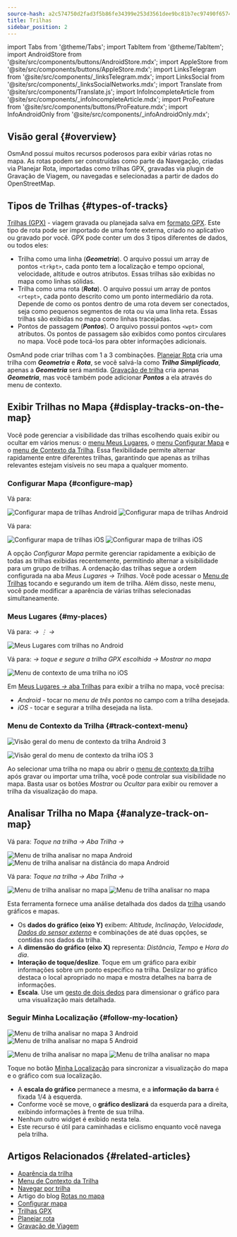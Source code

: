 ```yaml
---
source-hash: a2c574750d2fad3f5b86fe34399e253d3561dee9bc81b7ec97490f6574b7c609
title: Trilhas
sidebar_position: 2
---
```

import Tabs from '@theme/Tabs';
import TabItem from '@theme/TabItem';
import AndroidStore from '@site/src/components/buttons/AndroidStore.mdx';
import AppleStore from '@site/src/components/buttons/AppleStore.mdx';
import LinksTelegram from '@site/src/components/_linksTelegram.mdx';
import LinksSocial from '@site/src/components/_linksSocialNetworks.mdx';
import Translate from '@site/src/components/Translate.js';
import InfoIncompleteArticle from '@site/src/components/_infoIncompleteArticle.mdx';
import ProFeature from '@site/src/components/buttons/ProFeature.mdx';
import InfoAndroidOnly from '@site/src/components/_infoAndroidOnly.mdx';



## Visão geral {#overview}
OsmAnd possui muitos recursos poderosos para exibir várias rotas no mapa. As rotas podem ser construídas como parte da Navegação, criadas via Planejar Rota, importadas como trilhas GPX, gravadas via plugin de Gravação de Viagem, ou navegadas e selecionadas a partir de dados do OpenStreetMap.


## Tipos de Trilhas {#types-of-tracks}

[Trilhas (GPX)](#display-tracks-on-the-map) - viagem gravada ou planejada salva em [formato GPX](https://en.wikipedia.org/wiki/GPS_Exchange_Format). Este tipo de rota pode ser importado de uma fonte externa, criado no aplicativo ou gravado por você. GPX pode conter um dos 3 tipos diferentes de dados, ou todos eles:

- Trilha como uma linha (***Geometria***). O arquivo possui um array de pontos ```<trkpt>```, cada ponto tem a localização e tempo opcional, velocidade, altitude e outros atributos. Essas trilhas são exibidas no mapa como linhas sólidas.
- Trilha como uma rota (***Rota***). O arquivo possui um array de pontos ```<rtept>```, cada ponto descrito como um ponto intermediário da rota. Depende de como os pontos dentro de uma rota devem ser conectados, seja como pequenos segmentos de rota ou via uma linha reta. Essas trilhas são exibidas no mapa como linhas tracejadas.
- Pontos de passagem (***Pontos***). O arquivo possui pontos ```<wpt>``` com atributos. Os pontos de passagem são exibidos como pontos circulares no mapa. Você pode tocá-los para obter informações adicionais.

OsmAnd pode criar trilhas com 1 a 3 combinações. [Planejar Rota](../../plan-route/create-route.md) cria uma trilha com ***Geometria*** e ***Rota***, se você salvá-la como ***Trilha Simplificada***, apenas a ***Geometria*** será mantida. [Gravação de trilha](../../plugins/trip-recording.md#new-track-recording) cria apenas ***Geometria***, mas você também pode adicionar ***Pontos*** a ela através do menu de contexto.


## Exibir Trilhas no Mapa {#display-tracks-on-the-map}

Você pode gerenciar a visibilidade das trilhas escolhendo quais exibir ou ocultar em vários menus: o [menu Meus Lugares](#my-places), o [menu Configurar Mapa](#configure-map) e o [menu de Contexto da Trilha](#track-context-menu). Essa flexibilidade permite alternar rapidamente entre diferentes trilhas, garantindo que apenas as trilhas relevantes estejam visíveis no seu mapa a qualquer momento.

### Configurar Mapa {#configure-map}

<Tabs groupId="operating-systems" queryString="current-os">

<TabItem value="android" label="Android">

Vá para: *<Translate android="true" ids="shared_string_menu,configure_map,shared_string_show,show_gpx"/>*

![Configurar mapa de trilhas Android](@site/static/img/map/tracks_and_routes/tracks_and_routes_display_1_andr.png)   ![Configurar mapa de trilhas Android](@site/static/img/map/tracks_and_routes/tracks_and_routes_display_andr.png)  

</TabItem>

<TabItem value="ios" label="iOS">

Vá para: *<Translate ios="true" ids="shared_string_menu,configure_map,shared_string_gpx_tracks"/>*

![Configurar mapa de trilhas iOS](@site/static/img/personal/tracks/follow_track_1_ios.png)  ![Configurar mapa de trilhas iOS](@site/static/img/personal/tracks/configure_map_track_menu_ios.png)

</TabItem>

</Tabs>

A opção *Configurar Mapa* permite gerenciar rapidamente a exibição de todas as trilhas exibidas recentemente, permitindo alternar a visibilidade para um grupo de trilhas. A ordenação das trilhas segue a ordem configurada na aba *Meus Lugares → Trilhas*. Você pode acessar o [Menu de Trilhas](../../personal/tracks/manage-tracks.md#track-menu) tocando e segurando um item de trilha. Além disso, neste menu, você pode modificar a aparência de várias trilhas selecionadas simultaneamente.

### Meus Lugares {#my-places}

<Tabs groupId="operating-systems" queryString="current-os">

<TabItem value="android" label="Android">

Vá para: *<Translate android="true" ids="shared_string_menu,shared_string_my_places,shared_string_gpx_files"/> → &#8942; → <Translate android="true" ids="shared_string_show_on_map"/>*

![Meus Lugares com trilhas no Android](@site/static/img/personal/tracks/one_track_menu_andr.png)

</TabItem>

<TabItem value="ios" label="iOS">

Vá para: *<Translate ios="true" ids="shared_string_menu,shared_string_my_places,shared_string_gpx_tracks"/> → toque e segure a trilha GPX escolhida → Mostrar no mapa*

![Menu de contexto de uma trilha no iOS](@site/static/img/personal/tracks/one_track_menu_ios.png)

</TabItem>

</Tabs>

Em [Meus Lugares *→* aba Trilhas](../../personal/tracks/manage-tracks.md#manage-tracks) para exibir a trilha no mapa, você precisa:

- *Android* - tocar no *menu de três pontos* no campo com a trilha desejada.
- *iOS* - tocar e segurar a trilha desejada na lista.


### Menu de Contexto da Trilha {#track-context-menu}

<Tabs groupId="operating-systems" queryString="current-os">

<TabItem value="android" label="Android">

![Visão geral do menu de contexto da trilha Android 3](@site/static/img/personal/tracks/track_context_overview_andr_3.png)

</TabItem>

<TabItem value="ios" label="iOS">

![Visão geral do menu de contexto da trilha iOS 3](@site/static/img/personal/tracks/track_context_overview_ios_3.png)

</TabItem>

</Tabs>

Ao selecionar uma trilha no mapa ou abrir o [menu de contexto da trilha](./track-context-menu.md) após gravar ou importar uma trilha, você pode controlar sua visibilidade no mapa. Basta usar os botões *Mostrar* ou *Ocultar* para exibir ou remover a trilha da visualização do mapa.


## Analisar Trilha no Mapa {#analyze-track-on-map}

<Tabs groupId="operating-systems" queryString="current-os">

<TabItem value="android" label="Android">

Vá para: *Toque na trilha → Aba Trilha → <Translate android="true" ids="analyze_on_map"/>*  

![Menu de trilha analisar no mapa Android](@site/static/img/personal/tracks/analyze_track_on_map_andr.png)    ![Menu de trilha analisar na distância do mapa Android](@site/static/img/personal/tracks/analyze_track_on_map_distance_andr.png)

</TabItem>

<TabItem value="ios" label="iOS">

Vá para: *Toque na trilha → Aba Trilha → <Translate ios="true" ids="analyze_on_map"/>*  

![Menu de trilha analisar no mapa](@site/static/img/personal/tracks/track_analyze_ios.png)  ![Menu de trilha analisar no mapa ](@site/static/img/personal/tracks/track_analyze_on_map_ios.png)

</TabItem>

</Tabs>

Esta ferramenta fornece uma análise detalhada dos dados da [trilha](../../map/tracks/track-context-menu.md#options) usando gráficos e mapas.

- Os **dados do gráfico (eixo Y)** exibem: *Altitude*, *Inclinação*, *Velocidade*, [*Dados do sensor externo*](../../plugins/external-sensors.md) e combinações de até duas opções, se contidas nos dados da trilha.
- A **dimensão do gráfico (eixo X)** representa: *Distância*, *Tempo* e *Hora do dia*.
- **Interação de toque/deslize**. Toque em um gráfico para exibir informações sobre um ponto específico na trilha. Deslizar no gráfico destaca o local apropriado no mapa e mostra detalhes na barra de informações.
- **Escala**. Use um [gesto de dois dedos](../../map/interact-with-map.md#gestures) para dimensionar o gráfico para uma visualização mais detalhada.


### Seguir Minha Localização {#follow-my-location}

<Tabs groupId="operating-systems" queryString="current-os">

<TabItem value="android" label="Android">

![Menu de trilha analisar no mapa 3 Android](@site/static/img/personal/tracks/track_analyze_on_map_3_android.png) ![Menu de trilha analisar no mapa 5 Android](@site/static/img/personal/tracks/track_analyze_on_map_5_android.png)

</TabItem>

<TabItem value="ios" label="iOS">

![Menu de trilha analisar no mapa](@site/static/img/personal/tracks/track_follow_my_location_3_ios.png)  ![Menu de trilha analisar no mapa ](@site/static/img/personal/tracks/track_follow_my_location_4_ios.png)

</TabItem>

</Tabs>

Toque no botão [Minha Localização](../../map/interact-with-map.md#my-location-and-zoom) para sincronizar a visualização do mapa e o gráfico com sua localização.

- A **escala do gráfico** permanece a mesma, e a **informação da barra** é fixada 1/4 à esquerda.
- Conforme você se move, o **gráfico deslizará** da esquerda para a direita, exibindo informações à frente de sua trilha.
- Nenhum outro widget é exibido nesta tela.
- Este recurso é útil para caminhadas e ciclismo enquanto você navega pela trilha.  


## Artigos Relacionados {#related-articles}

- [Aparência da trilha](./appearance.md)
- [Menu de Contexto da Trilha](./track-context-menu.md)
- [Navegar por trilha](../../navigation/setup/gpx-navigation.md)
- Artigo do blog [Rotas no mapa](https://docs.osmand.net/blog/routes)
- [Configurar mapa](../../map/configure-map-menu.md)  
- [Trilhas GPX](../../personal/tracks/index.md)  
- [Planejar rota](../../plan-route/index.md)  
- [Gravação de Viagem](../../plugins/trip-recording.md)